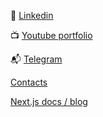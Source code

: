  
📄 [Linkedin](https://www.linkedin.com/in/alexander-matveev-749624171)

📺 [Youtube portfolio](https://www.youtube.com/channel/UCPxHO-jQkozMNLFCaIp7rVA)

📬 [Telegram](https://t.me/cypherpunk99)

[Contacts](https://cypherpunk99.github.io)

[Next.js docs / blog](https://next-js.org)


